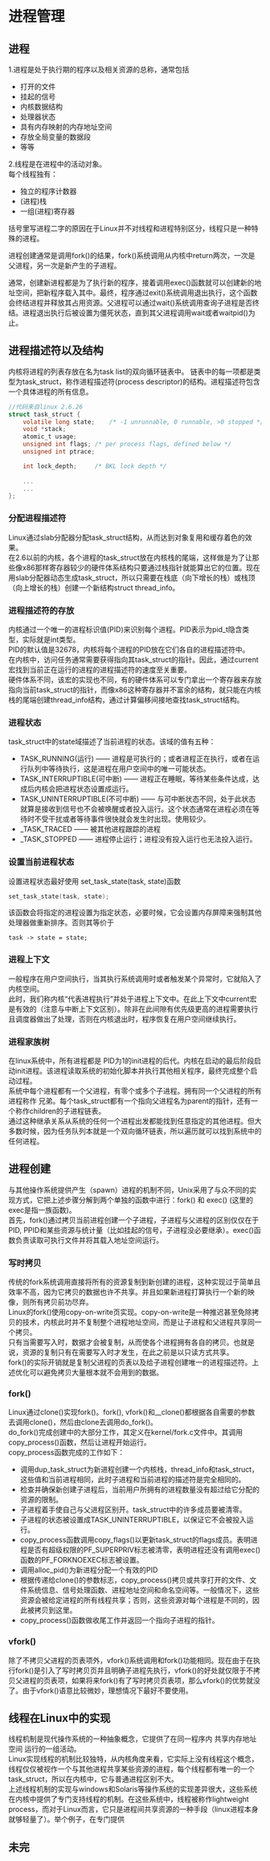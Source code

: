 # 进程管理

## 进程
1.进程是处于执行期的程序以及相关资源的总称，通常包括  
- 打开的文件
- 挂起的信号
- 内核数据结构
- 处理器状态
- 具有内存映射的内存地址空间
- 存放全局变量的数据段 
- 等等  
 
2.线程是在进程中的活动对象。  
每个线程独有：
- 独立的程序计数器
- (进程)栈
- 一组(进程)寄存器  
  
括号里写进程二字的原因在于Linux并不对线程和进程特别区分，线程只是一种特殊的进程。

进程创建通常是调用fork()的结果，fork()系统调用从内核中return两次，一次是父进程，另一次是新产生的子进程。  

通常，创建新进程都是为了执行新的程序，接着调用exec()函数就可以创建新的地址空间，把新程序载入其中。最终，程序通过exit()系统调用退出执行，这个函数会终结进程并释放其占用资源。父进程可以通过wait()系统调用查询子进程是否终结。进程退出执行后被设置为僵死状态，直到其父进程调用wait或者waitpid()为止。


## 进程描述符以及结构
内核将进程的列表存放在名为task list的双向循环链表中。
链表中的每一项都是类型为task_struct，称作进程描述符(process descriptor)的结构。进程描述符包含一个具体进程的所有信息。  
```c
//代码来自linux 2.6.26
struct task_struct {
	volatile long state;	/* -1 unrunnable, 0 runnable, >0 stopped */
	void *stack;
	atomic_t usage;
	unsigned int flags;	/* per process flags, defined below */
	unsigned int ptrace;

	int lock_depth;		/* BKL lock depth */
    
    ...
    ...
};

```

### 分配进程描述符

Linux通过slab分配器分配task_struct结构，从而达到对象复用和缓存着色的效果。  
在2.6以前的内核，各个进程的task_struct放在内核栈的尾端，这样做是为了让那些像x86那样寄存器较少的硬件体系结构只要通过栈指针就能算出它的位置。现在用slab分配器动态生成task_struct，所以只需要在栈底（向下增长的栈）或栈顶（向上增长的栈）创建一个新结构struct thread_info。

### 进程描述符的存放
内核通过一个唯一的进程标识值(PID)来识别每个进程。PID表示为pid_t隐含类型，实际就是int类型。  
PID的默认值是32678，内核将每个进程的PID放在它们各自的进程描述符中。  
在内核中，访问任务通常需要获得指向其task_struct的指针。因此，通过current宏找到当前正在运行的进程的进程描述符的速度至关重要。  
硬件体系不同，该宏的实现也不同，有的硬件体系可以专门拿出一个寄存器来存放指向当前task_struct的指针，而像x86这种寄存器并不富余的结构，就只能在内核栈的尾端创建thread_info结构，通过计算偏移间接地查找task_struct结构。

### 进程状态
task_struct中的state域描述了当前进程的状态。该域的值有五种：
- TASK_RUNNING(运行) —— 进程是可执行的；或者进程正在执行，或者在运行队列中等待执行，这是进程在用户空间中的唯一可能状态。
- TASK_INTERRUPTIBLE(可中断) —— 进程正在睡眠，等待某些条件达成，达成后内核会把进程状态设置成运行。
- TASK_UNINTERRUPTIBLE(不可中断) —— 与可中断状态不同，处于此状态就算是接收到信号也不会被唤醒或者投入运行。这个状态通常在进程必须在等待时不受干扰或者等待事件很快就会发生时出现。使用较少。
- _TASK_TRACED —— 被其他进程跟踪的进程
- _TASK_STOPPED —— 进程停止运行；进程没有投入运行也无法投入运行。

### 设置当前进程状态
设置进程状态最好使用 set_task_state(task, state)函数
```c
set_task_state(task, state);
```
该函数会将指定的进程设置为指定状态，必要时候，它会设置内存屏障来强制其他处理器做重新排序。否则其等价于
```
task -> state = state;
```

### 进程上下文
一般程序在用户空间执行，当其执行系统调用时或者触发某个异常时，它就陷入了内核空间。  
此时，我们称内核“代表进程执行”并处于进程上下文中。在此上下文中current宏是有效的（注意与中断上下文区别）。除非在此间隙有优先级更高的进程需要执行且调度器做出了处理，否则在内核退出时，程序恢复在用户空间继续执行。

### 进程家族树
在linux系统中，所有进程都是 PID为1的init进程的后代。内核在启动的最后阶段启动init进程。该进程读取系统的初始化脚本并执行其他相关程序，最终完成整个启动过程。  
系统中每个进程都有一个父进程，有零个或多个子进程。拥有同一个父进程的所有进程称作 兄弟。每个task_struct都有一个指向父进程名为parent的指针，还有一个称作children的子进程链表。  
通过这种继承关系从系统的任何一个进程出发都能找到任意指定的其他进程。但大多数时候，因为任务队列本就是一个双向循环链表，所以遍历就可以找到系统中的任何进程。

## 进程创建
与其他操作系统提供产生（spawn）进程的机制不同，Unix采用了与众不同的实现方式，它把上述步骤分解到两个单独的函数中进行：fork() 和 exec() (这里的exec是指一族函数)。  
首先，fork()通过拷贝当前进程创建一个子进程，子进程与父进程的区别仅仅在于 PID, PPID和某些资源与统计量（比如挂起的信号，子进程没必要继承）。exec()函数负责读取可执行文件并将其载入地址空间运行。

### 写时拷贝
传统的fork系统调用直接将所有的资源复制到新创建的进程，这种实现过于简单且效率不高，因为它拷贝的数据也许不共享。并且如果新进程打算执行一个新的映像，则所有拷贝前功尽弃。  
Linux的fork()使用copy-on-write页实现。copy-on-write是一种推迟甚至免除拷贝的技术，内核此时并不复制整个进程地址空间，而是让子进程和父进程共享同一个拷贝。  
只有当需要写入时，数据才会被复制，从而使各个进程拥有各自的拷贝。也就是说，资源的复制只有在需要写入时才发生，在此之前是以只读方式共享。  
fork()的实际开销就是复制父进程的页表以及给子进程创建唯一的进程描述符。上述优化可以避免拷贝大量根本就不会用到的数据。

### fork()
Linux通过clone()实现fork()。fork(), vfork()和__clone()都根据各自需要的参数去调用clone()，然后由clone去调用do_fork()。  
do_fork()完成创建中的大部分工作，其定义在kernel/fork.c文件中。其调用copy_process()函数，然后让进程开始运行。  
copy_process函数完成的工作如下：
- 调用dup_task_struct为新进程创建一个内核栈，thread_info和task_struct，这些值和当前进程相同，此时子进程和当前进程的描述符是完全相同的。
- 检查并确保新创建子进程后，当前用户所拥有的进程数量没有超过给它分配的资源的限制。
- 子进程着手使自己与父进程区别开。task_struct中的许多成员要被清零。
- 子进程的状态被设置成TASK_UNINTERRUPTIBLE，以保证它不会被投入运行。
- copy_process函数调用copy_flags()以更新task_struct的flags成员。表明进程是否有超级权限的PF_SUPERPRIV标志被清零，表明进程还没有调用exec()函数的PF_FORKNOEXEC标志被设置。
- 调用alloc_pid()为新进程分配一个有效的PID
- 根据传递给clone()的参数标志，copy_process()拷贝或共享打开的文件、文件系统信息、信号处理函数、进程地址空间和命名空间等。一般情况下，这些资源会被给定进程的所有线程共享；否则，这些资源对每个进程是不同的，因此被拷贝到这里。
- copy_process()函数做收尾工作并返回一个指向子进程的指针。

### vfork()
除了不拷贝父进程的页表项外，vfork()系统调用和fork()功能相同。现在由于在执行fork()是引入了写时拷贝页并且明确子进程先执行，vfork()的好处就仅限于不拷贝父进程的页表项，如果将来fork()有了写时拷贝页表项，那么vfork()的优势就没了。由于vfork()语意比较微妙，理想情况下最好不要使用。


## 线程在Linux中的实现
线程机制是现代操作系统的一种抽象概念，它提供了在同一程序内 共享内存地址空间 运行的一组活动。  
Linux实现线程的机制比较独特，从内核角度来看，它实际上没有线程这个概念，线程仅仅被视作一个与其他进程共享某些资源的进程，每个线程都有唯一的一个task_struct，所以在内核中，它与普通进程区别不大。  
上述线程机制的实现与windows和Solaris等操作系统的实现差异很大，这些系统在内核中提供了专门支持线程的机制。在这些系统中，线程被称作lightweight process，而对于Linux而言，它只是进程间共享资源的一种手段（linux进程本身就够轻量了）。举个例子，在专门提供






## 未完



